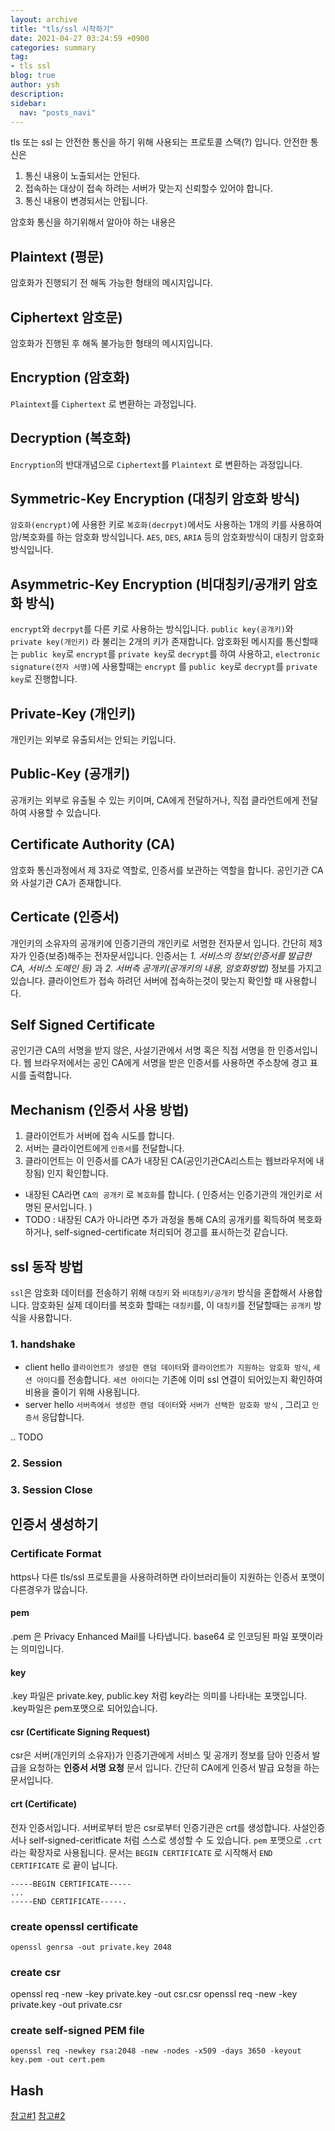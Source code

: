 ```yaml
---
layout: archive
title: "tls/ssl 시작하기"
date: 2021-04-27 03:24:59 +0900
categories: summary
tag:
- tls ssl
blog: true
author: ysh
description: 
sidebar:
  nav: "posts_navi"
---
```


tls 또는 ssl 는 안전한 통신을 하기 위해 사용되는 프로토콜 스택(?) 입니다. 안전한 통신은
1. 통신 내용이 노출되서는 안된다.
2. 접속하는 대상이 접속 하려는 서버가 맞는지 신뢰할수 있어야 합니다.
3. 통신 내용이 변경되서는 안됩니다.

암호화 통신을 하기위해서 알아야 하는 내용은 

## Plaintext (평문)
암호화가 진행되기 전 해독 가능한 형태의 메시지입니다.

## Ciphertext 암호문)
암호화가 진행된 후 해독 불가능한 형태의 메시지입니다.

## Encryption (암호화)
`Plaintext`를 `Ciphertext` 로 변환하는 과정입니다.

## Decryption (복호화)
`Encryption`의 반대개념으로 `Ciphertext`를 `Plaintext` 로 변환하는 과정입니다. 

## Symmetric-Key Encryption (대칭키 암호화 방식)
`암호화(encrypt)`에 사용한 키로 `복호화(decrpyt)`에서도 사용하는 1개의 키를 사용하여 암/복호화를 하는 암호화 방식입니다. `AES`, `DES`, `ARIA` 등의 암호화방식이 대칭키 암호화 방식입니다.

## Asymmetric-Key Encryption (비대칭키/공개키 암호화 방식)
`encrypt`와 `decrpyt`를 다른 키로 사용하는 방식입니다. 
`public key(공개키)`와 `private key(개인키)` 라 불리는 2개의 키가 존재합니다. 암호화된 메시지를 통신할때는 `public key`로 `encrypt`를 `private key`로 `decrypt`를 하여 사용하고, `electronic signature(전자 서명)`에 사용할때는 `encrypt` 를 `public key`로 `decrypt`를 `private key`로 진행합니다. 

## Private-Key (개인키)
개인키는 외부로 유출되서는 안되는 키입니다. 

## Public-Key (공개키)
공개키는 외부로 유출될 수 있는 키이며, CA에게 전달하거나, 직접 클라언트에게 전달하여 사용할 수 있습니다.

## Certificate Authority (CA)
암호화 통신과정에서 제 3자로 역할로, 인증서를 보관하는 역할을 합니다. 공인기관 CA와 사설기관 CA가 존재합니다.

## Certicate (인증서)
개인키의 소유자의 공개키에 인증기관의 개인키로 서명한 전자문서 입니다. 간단히 제3자가 인증(보증)해주는 전자문서입니다. 인증서는 _1. 서비스의 정보(인증서를 발급한 CA, 서비스 도메인 등)_ 과 _2. 서버측 공개키(공개키의 내용, 암호화방법)_ 정보를 가지고 있습니다. 클라이언트가 접속 하려던 서버에 접속하는것이 맞는지 확인할 때 사용합니다.

## Self Signed Certificate 
공인기관 CA의 서명을 받지 않은, 사설기관에서 서명 혹은 직접 서명을 한 인증서입니다. 웹 브라우저에서는 공인 CA에게 서명을 받은 인증서를 사용하면 주소창에 경고 표시를 출력합니다.



## Mechanism (인증서 사용 방법)
1. 클라이언트가 서버에 접속 시도를 합니다.
2. 서버는 클라이언트에게 `인증서`를 전달합니다.  
3. 클라이언트는 이 인증서를 CA가 내장된 CA(공인기관CA리스트는 웹브라우저에 내장됨) 인지 확인합니다.
 - 내장된 CA라면 `CA의 공개키` 로 `복호화`를 합니다. ( 인증서는 인증기관의 개인키로 서명된 문서입니다. )
 - TODO : 내장된 CA가 아니라면 추가 과정을 통해 CA의 공개키를 획득하여 복호화 하거나, self-signed-certificate 처리되어 경고를 표시하는것 같습니다.

## ssl 동작 방법
`ssl`은 암호화 데이터를 전송하기 위해 `대칭키` 와 `비대칭키/공개키` 방식을 혼합해서 사용합니다. 암호화된 실제 데이터를 복호화 할때는 `대칭키`를, 이 `대칭키`를 전달할때는 `공개키` 방식을 사용합니다. 
### 1. handshake
- client hello
`클라이언트가 생성한 랜덤 데이터`와 `클라이언트가 지원하는 암호화 방식`, `세션 아이디`를 전송합니다.
`세션 아이디`는 기존에 이미 ssl 연결이 되어있는지 확인하여 비용을 줄이기 위해 사용됩니다.
- server hello
`서버측에서 생성한 랜덤 데이터`와 `서버가 선택한 암호화 방식` , 그리고 `인증서` 응답합니다.

.. TODO 

### 2. Session

### 3. Session Close


## 인증서 생성하기

### Certificate Format
https나 다른 tls/ssl 프로토콜을 사용하려하면 라이브러리들이 지원하는 인증서 포맷이 다른경우가 많습니다.

#### pem
.pem 은 Privacy Enhanced Mail를 나타냅니다. base64 로 인코딩된 파일 포맷이라는 의미입니다.

#### key
.key 파일은 private.key, public.key 처럼 key라는 의미를 나타내는 포맷입니다. .key파일은 pem포맷으로 되어있습니다.

#### csr (Certificate Signing Request)
csr은 서버(개인키의 소유자)가 인증기관에게 서비스 및 공개키 정보를 담아 인증서 발급을 요청하는 __인증서 서명 요청__ 문서 입니다. 간단히 CA에게 인증서 발급 요청을 하는 문서입니다. 

#### crt (Certificate)
전자 인증서입니다. 서버로부터 받은 csr로부터 인증기관은 crt를 생성합니다. 사설인증서나 self-signed-ceritficate 처럼 스스로 생성할 수 도 있습니다. `pem` 포맷으로 `.crt` 라는 확장자로 사용됩니다. 문서는 `BEGIN CERTIFICATE` 로 시작해서 `END CERTIFICATE` 로 끝이 납니다.
```
-----BEGIN CERTIFICATE-----
...
-----END CERTIFICATE-----.
```

### create openssl certificate
```
openssl genrsa -out private.key 2048
```


### create csr
openssl req -new -key private.key -out csr.csr
openssl req -new -key private.key -out private.csr


### create self-signed PEM file
```
openssl req -newkey rsa:2048 -new -nodes -x509 -days 3650 -keyout key.pem -out cert.pem
```


## Hash

[참고#1](https://www.suse.com/support/kb/doc/?id=000018152)
[참고#2](https://opentutorials.org/course/228/4894)